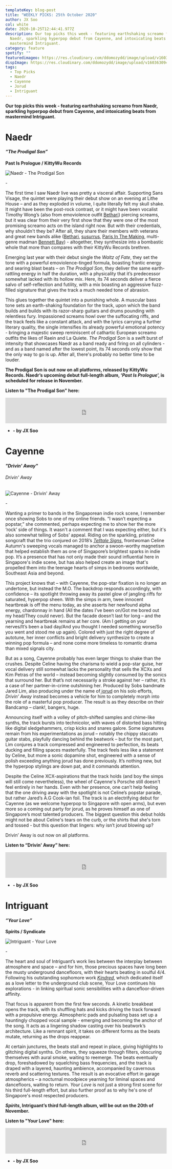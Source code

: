 ```yaml
---
templateKey: blog-post
title: "WEEKLY PICKS: 25th October 2020"
author: JX Soo
col: white
date: 2020-10-25T12:44:41.977Z
description: Our top picks this week - featuring earthshaking screamo from
  Naedr, sparkling hyperpop debut from Cayenne, and intoxicating beats from
  mastermind Intriguant.
category: feature
spotify: ""
featuredimageo: https://res.cloudinary.com/ddomozydd/image/upload/v1603630940/BANNER_hffp3f.jpg
dispImage: https://res.cloudinary.com/ddomozydd/image/upload/v1603630940/bannercard_uhy35e.jpg
tags:
  - Top Picks
  - Naedr
  - Cayenne
  - Jorud
  - Intriguant
---
```

**Our top picks this week - featuring earthshaking screamo from Naedr, sparkling hyperpop debut from Cayenne, and intoxicating beats from mastermind Intriguant.**

# Naedr

#### ***“The Prodigal Son”***

**Past Is Prologue / KittyWu Records**

![Naedr - The Prodigal Son](https://res.cloudinary.com/ddomozydd/image/upload/v1603630253/naedr800_mjgwm4.jpg "Naedr - The Prodigal Son")

\-

The first time I saw Naedr live was pretty a visceral affair. Supporting Sans Visage, the quintet were playing their debut show on an evening at Lithe House – and as they exploded in volume, I quite literally felt my skull shake. It might have been the post-rock contrast, or it might have been vocalist Timothy Wong’s (also from emoviolence outfit [Bethari](https://bethari.bandcamp.com/)) piercing screams, but it was clear from their very first show that they were one of the most promising screamo acts on the island right now. But with their credentials, why shouldn't they be? After all, they share their members with veterans and great new bands alike ([Bethari](https://bethari.bandcamp.com/), [susurrus](https://susurrusdesu.bandcamp.com/album/ultra-orange), [Paris In The Making](https://parisinthemaking.bandcamp.com/), multi-genre madman [Bennett Bay](https://bennettsg.bandcamp.com/)) - altogether, they synthesize into a bombastic whole that more than compares with their KittyWu Records brethren. 

Emerging last year with their debut single the *Waltz of Fate*, they set the tone with a powerful emoviolence-tinged formula, boasting frantic energy and searing blast beats – on *The Prodigal Son*, they deliver the same earth-rattling energy in half the duration, with a physicality that it’s predecessor somewhat lacked with its hollow mix. Here, its 74 seconds deliver a fierce salvo of self-reflection and futility, with a mix boasting an aggressive fuzz-filled signature that gives the track a much needed tone of abrasion.

This glues together the quintet into a punishing whole. A muscular bass tone sets an earth-shaking foundation for the track, upon which the band builds and builds with its razor-sharp guitars and drums pounding with relentless fury. Impassioned screams howl over the suffocating riffs, and the track feels like a constant attack, and with the lyrics carrying a further literary quality, the single intensifies its already powerful emotional potency - bringing a majestic sweep reminiscent of cathartic European screamo outfits the likes of Raein and La Quiete. *The Prodigal Son* is a swift burst of intensity that showcases Naedr as a band ready and firing on all cylinders - and as a band named after the lowest point, its 74 seconds only show that the only way to go is up. After all, there's probably no better time to be louder.

**The Prodigal Son is out now on all platforms, released by KittyWu Records. Naedr’s upcoming debut full-length album, ‘*Past Is Prologue*’, is scheduled for release in November.**

**Listen to "The Prodigal Son" here:**

<iframe src="https://open.spotify.com/embed/track/2EaJDbmYJohsxpS0voIkrZ" width="100%" height="80" frameborder="0" allowtransparency="true" allow="encrypted-media"></iframe>

* **\- by JX Soo**

# Cayenne

#### ***"Drivin' Away"***

###### Drivin' Away

![Cayenne - Drivin' Away](https://res.cloudinary.com/ddomozydd/image/upload/v1603630467/cayenne800_jjso4c.jpg "Cayenne - Drivin' Away")

\-

Wanting a primer to bands in the Singaporean indie rock scene, I remember once showing Sobs to one of my online friends. “I wasn’t expecting a popstar,” she commented, perhaps expecting me to show her the more ‘rock’ side of things. It wasn't a comment that I was expecting either, but it's also somewhat telling of Sobs’ appeal. Riding on the sparkling, pristine songcraft that the trio conjured on 2018’s *[Telltale Signs](https://sobs.bandcamp.com/album/telltale-signs)*, frontwoman Celine Autumn's sweeping vocals managed to anchor a swoon-worthy magnetism that helped establish them as one of Singapore’s brightest sparks in indie pop. It’s a presence that has not only made their sound influential here in Singapore's indie scene, but has also helped create an image that's propelled them into the teenage hearts of simps in bedrooms worldwide, Southeast Asia and beyond.

This project knows that – with Cayenne, the pop-star fixation is no longer an undertone, but instead the M.O. The backdrop responds accordingly, with confidence – its spotlight throwing away its pastel glow of jangling riffs for saturated, hyperpop sheen. With the simps in arm, twee innocent heartbreak is off the menu today, as she asserts her newfound alpha energy, chardonnay in hand (All the dates I’ve been on/Got me bored out my head/They could never). But the facade doesn’t last for long – and the yearning and heartbreak remains at her core. (Am I getting on your nerves/It’s been a bad day/And you thought I needed something worse/So you went and stood me up again). Colored with just the right degree of autotune, her inner conflicts and bright delivery synthesize to create a winning pop formula – and none come more timeless to romantic drama than mixed signals city.

But as a song, Cayenne probably has even larger things to shake than the crushes. Despite Celine having the charisma to wield a pop-star guise, her vocal delivery still somewhat lacks the personality that sells the XCXs and Kim Petras of the world – instead becoming slightly consumed by the sonics that surround her. But that’s not necessarily a stroke against her – rather, it’s a case of her partner-in-crime outshining her. Produced by Sobs bandmate Jared Lim, also producing under the name of[ jorud](https://jorud.bandcamp.com/) on his solo efforts, *Drivin’ Away* instead becomes a vehicle for him to completely morph into the role of a masterful pop producer. The result is as they describe on their Bandcamp – clank!, bangers, huge.

Announcing itself with a volley of pitch-shifted samples and chime-like synths, the track bursts into technicolor, with waves of distorted bass hitting like digital sledgehammers, crisp kicks and snares galore. Some signatures remain from his experimentations as jorud – notably the chippy staccato guitar stabs, playfully dancing behind the beatwork – but for the most part, Lim conjures a track compressed and engineered to perfection, its beats ducking and filling spaces masterfully. The track feels less like a statement by Celine, but more a sonic dopamine shot, engineered with a sense of polish exceeding anything jorud has done previously. It’s nothing new, but the hyperpop stylings are down pat, and it commands attention.

Despite the Celine XCX-aspirations that the track holds (and boy the simps will still come nevertheless), the wheel of Cayenne's Porsche still doesn't feel entirely in her hands. Even with her presence, one can’t help feeling that the one driving away with the spotlight is not Celine’s popstar parade, but rather Jared’s A.G Cook-ian foil. The track is an electrifying debut for Cayenne (as we welcome hyperpop to Singapore with open arms), but even more so a coming out party for jorud, as he proves himself as one of Singapore’s most talented producers. The biggest question this debut holds might not be about Celine's tears on the curb, or the shirts that she's torn and tossed - but this question that lingers: why isn’t jorud blowing up? 

Drivin’ Away is out now on all platforms.

**Listen to “Drivin' Away” here:**

<iframe src="https://open.spotify.com/embed/track/7LoduJv2prGxny0GagzCdm" width="100%" height="80" frameborder="0" allowtransparency="true" allow="encrypted-media"></iframe>

* **\- by JX Soo**

# Intriguant

#### ***“Your Love”***

**Spirits / Syndicate**

![Intriguant - Your Love](https://res.cloudinary.com/ddomozydd/image/upload/v1603630625/intriguant800_n6gtcy.jpg "Intriguant - Your Love")

\-

The heart and soul of Intriguant’s work lies between the interplay between atmosphere and space – and for him, those precious spaces have long been the musty underground dancefloors, with their hearts beating in soulful 4/4. Following his outstanding sophomore work *[Kindred](https://open.spotify.com/album/7Fb3BzwCRZWo1zY7vwWtmO?si=GchqI9qfRbO7MKrKSRDV_A)*, which dedicated itself as a love letter to the underground club scene, Your Love continues his explorations - in linking spiritual sonic sensibilities with a dancefloor-driven affinity.

That focus is apparent from the first few seconds. A kinetic breakbeat opens the track, with its shuffling hats and kicks driving the track forward with a propulsive energy. Atmospheric pads and pulsating bass set up a hauntingly chopped vocal sample - emerging and becoming the anchor of the song. It acts as a lingering shadow casting over his beatwork’s architecture. Like a remnant spirit, it takes on different forms as the beats mutate, returning as the drops reappear. 

At certain junctures, the beats stall and repeat in place, giving highlights to glitching digital synths. On others, they squeeze through filters, obscuring themselves with aural smoke, waiting to reemerge. The beats eventually drop, foreshadowed by squelching bass frequencies, and the track is draped with a layered, haunting ambience, accompanied by cavernous reverb and scattering textures. The result is an evocative effort in garage atmospherics – a nocturnal moodpiece yearning for liminal spaces and dancefloors, waiting to return. *Your Love* is not just a strong first scene for his third full-length effort, but also further proof as to why he's one of Singapore's most respected producers.

***Spirits*, Intriguant’s third full-length album, will be out on the 20th of November.**

**Listen to "Your Love" here:**

<iframe src="https://open.spotify.com/embed/track/3UgfKkZCwTU9de3iRugoaO" width="100%" height="80" frameborder="0" allowtransparency="true" allow="encrypted-media"></iframe>



* **\- by JX Soo**